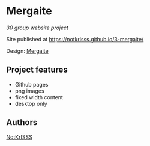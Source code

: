 # Mergaite

_30 group website project_


Site published at https://notkrisss.github.io/3-mergaite/

Design: [Mergaite](https://media.discordapp.net/attachments/850245533838868480/850246211415834634/unknown.png?width=1200&height=585)

## Project features

- Github pages
- png images
- fixed width content
- desktop only

## Authors

[NotKrISSS](https://github.com/NotKrISSS)